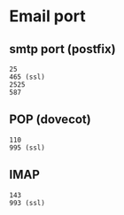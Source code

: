 # Email port
## smtp port (postfix)

````
25
465 (ssl)
2525
587
````
## POP (dovecot)

````
110
995 (ssl)
````

## IMAP

````
143
993 (ssl)
````
